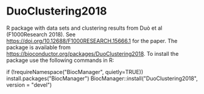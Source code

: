 # DuoClustering2018
R package with data sets and clustering results from Duò et al (F1000Research 2018). See  https://doi.org/10.12688/F1000RESEARCH.15666.1 for the paper. The package is available from https://bioconductor.org/packages/DuoClustering2018.
To install the package use the following commands in R:

if (!requireNamespace("BiocManager", quietly=TRUE))
    install.packages("BiocManager")
BiocManager::install("DuoClustering2018", version = "devel")

